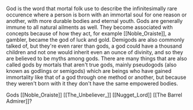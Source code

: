 God is the word that mortal folk use to describe the infinitesimally rare occurence where a person is born with an immortal soul for one reason or another, with more durable bodies and eternal youth. Gods are generally immune to all natural ailments as well. They become associated with concepts because of how they act, for example [[Noble_Oraiste]], a gambler, became the god of luck and gold. Demigods are also commonly talked of, but they're even rarer than gods, a god could have a thousand children and not one would inherit even an ounce of divinity, and so they are believed to be myths among gods. There are many things that are also called gods by mortals that aren't true gods, mainly pseudogods (also known as godlings or semigods) which are beings who have gained immortality like that of a god through one method or another, but because they weren't born with it they don't have the same empowered bodies.


Gods
 [[Noble_Oraiste]]
 [[The_Unbeliever_]]
 [[Nugget_Lord]]
 [[The Barrel Admirer]]?